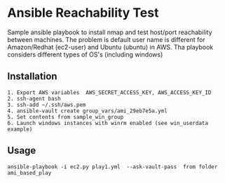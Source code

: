 Ansible Reachability Test
=========================
Sample ansible playbook to install nmap and test host/port reachability between machines. 
The problem is default user name is different for Amazon/Redhat (ec2-user) and Ubuntu (ubuntu) in AWS.
Tha playbook considers different types of OS's (including windows)

Installation
------------

    1. Export AWS variables  AWS_SECRET_ACCESS_KEY, AWS_ACCESS_KEY_ID
    2. ssh-agent bash
    3. ssh-add ~/.ssh/aws.pem
    4. ansible-vault create group_vars/ami_29eb7e5a.yml
    5. Set contents from sample_win_group
    6. Launch windows instances with winrm enabled (see win_userdata example)

Usage
-----

    ansible-playbook -i ec2.py play1.yml  --ask-vault-pass  from folder ami_based_play




